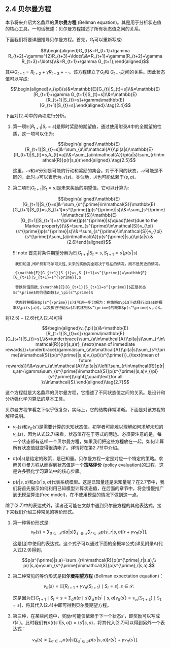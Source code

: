 ## 2.4 贝尔曼方程

本节将来介绍大名鼎鼎的**贝尔曼方程** (Bellman equation)。其是用于分析状态值的核心工具。一句话概述：贝尔曼方程描述了所有状态值之间的关系。

下面我们将要详细推导贝尔曼方程。首先，$G_t$可以重新写成:

$$\begin{aligned}G_{t}&=R_{t+1}+\gamma R_{t+2}+\gamma^{2}R_{t+3}+\ldots\\&=R_{t+1}+\gamma(R_{t+2}+\gamma R_{t+3}+\ldots)\\&=R_{t+1}+\gamma G_{t+1},\end{aligned}$$

其中$G_{t+1}=R_{t+2}+\gamma R_{t+3}+\cdots$。该方程建立了$G_t$和 $G_{t+1}$之间的关系。因此状态值可以写成:

$$\begin{aligned}v_{\pi}(s)&=\mathbb{E}[G_{t}|S_{t}=s]\\&=\mathbb{E}[R_{t+1}+\gamma G_{t+1}|S_{t}=s]\\&=\mathbb{E}[R_{t+1}|S_{t}=s]+\gamma\mathbb{E}[G_{t+1}|S_{t}=s].\end{aligned}.\tag{2.4}$$

下面对$(2.4)$中的两项进行分析。

1. 第一项$\mathbb{E}[R_{t+1}|S_t=s]$是即时奖励的期望值，通过使用附录$A$中的全期望的性质，这一项可以化为:

    $$\begin{aligned}\mathbb{E}[R_{t+1}|S_{t}=s]&=\sum_{a\in\mathcal{A}}\pi(a|s)\mathbb{E}[R_{t+1}|S_{t}=s,A_{t}=a]\\&=\sum_{a\in\mathcal{A}}\pi(a|s)\sum_{r\in\mathcal{R}}p(r|s,a)r.\end{aligned}.\tag{2.5}$$

    这里，$\mathcal{A}$和$\mathcal{R}$分别是可能的行动和奖励的集合。对于不同的状态，$\mathcal{A}$可能是不同的，此时$\mathcal{A}$可以表示为$\mathcal{A}(s)$。类似地，$\mathcal{R}$也可能依赖于$(s, a)$。

2. 第二项$\mathbb{E}[G_{t+1}|S_t=s]$是未来奖励的期望值，它可以计算为:

    $$\begin{aligned}\mathbb{E}[G_{t+1}|S_{t}=s]&=\sum_{s^{\prime}\in\mathcal{S}}\mathbb{E}[G_{t+1}|S_{t}=s,S_{t+1}=s^{\prime}]p(s^{\prime}|s)\\&=\sum_{s^{\prime}\in\mathcal{S}}\mathbb{E}[G_{t+1}|S_{t+1}=s^{\prime}]p(s^{\prime}|s)\quad(\text{due to the Markov property})\\&=\sum_{s^{\prime}\in\mathcal{S}}v_{\pi}(s^{\prime})p(s^{\prime}|s)\\&=\sum_{s^{\prime}\in\mathcal{S}}v_{\pi}(s^{\prime})\sum_{a\in\mathcal{A}}p(s^{\prime}|s,a)\pi(a|s).&(2.6)\end{aligned}$$

    !!! note
        首先将条件期望分解为$\mathbb{E}[G_{t+1}|S_{t}=s,S_{t+1}=s^{\prime}]p(s^{\prime}|s)$

        我们知道,MDP具有马尔可夫性,未来的奖励完全取决于现在的情况，而不是历史的情况。
        
        $\mathbb{E}[G_{t+1}|S_{t}=s,S_{t+1}=s^{\prime}]=\mathbb{E}[G_{t+1}|S_{t+1}=s^{\prime}],$
        
        替换价值函数,$\mathbb{E}[G_{t+1}|S_{t+1}=s^{\prime}]$正是状态$s^\prime$的价值函数$v_\pi(s^\prime)$

        状态转移概率$p(s^{\prime}|s)$可进一步分解为：在策略$\pi$下选择行动$a$的概率$\pi(s|a)$，以及执行行动$a$后转移到$s^\prime$的概率$p(s^\prime|s,a)$。
        


将$(2.5)-(2.6)$代入$(2.4)$可得

$$\begin{aligned}v_{\pi}(s)&=\mathbb{E}[R_{t+1}|S_{t}=s]+\gamma\mathbb{E}[G_{t+1}|S_{t}=s],\\&=\underbrace{\sum_{a\in\mathcal{A}}\pi(a|s)\sum_{r\in\mathcal{R}}p(r|s,a)r}_{\text{mean of immediate rewards}}+\underbrace{\gamma\sum_{a\in\mathcal{A}}\pi(a|s)\sum_{s^{\prime}\in\mathcal{S}}p(s^{\prime}|s,a)v_{\pi}(s^{\prime})}_{\text{mean of future rewards}}\\&=\sum_{a\in\mathcal{A}}\pi(a|s)\left[\sum_{r\in\mathcal{R}}p(r|s,a)r+\gamma\sum_{s^{\prime}\in\mathcal{S}}p(s^{\prime}|s,a)v_{\pi}(s^{\prime})\right],\quad\text{for all }s\in\mathcal{S}.\end{aligned}\tag{2.7}$$

这个方程就是大名鼎鼎的贝尔曼方程，它描述了不同状态值之间的关系。是设计和分析强化学习算法的基本工具。

贝尔曼方程乍看之下似乎很复杂，实际上，它的结构非常清晰。下面是对该方程的解释说明。

- $v_\pi(s)$和$v_\pi(s')$是需要计算的未知状态值。初学者可能难以理解如何求解未知的$v_\pi(s)$，因为从式$(2.7)$来看，状态值存在于等式的两边。必须要注意的是，每一个状态都有这样一个贝尔曼方程，如果我们把这些方程放在一起，如何计算所有状态值就变得很清晰了。详情将在第$2.7$节中介绍。

- $\pi(a|s)$是给定的政策，是已知量。贝尔曼方程一定是对应一个特定的策略。求解贝尔曼方程从而得到状态值是一个**策略评价** (policy evaluation)的过程，这是许多强化学习算法中的核心步骤。

- $p(r|s,a)$和$p(s'|s,a)$代表系统模型。这是已知量还是未知量呢？在$2.7$节中，我们将首先展示如何利用已知模型计算状态值，在后面的章节中，将会慢慢推广到无模型算法(free model)，在不使用模型的情况下做到这一点。

除了$(2.7)$中的表达式外，读者还可能在文献中遇到贝尔曼方程的其他表达式。接下来我们介绍三种常见的等价形式。

1. 第一种等价形式是:
    $$v_\pi(s)=\sum_{a\in\mathcal{A}}\pi(a|s)\sum_{s^{\prime}\in\mathcal{S}}\sum_{r\in\mathcal{R}}p(s^{\prime},r|s,a)\left[r+\gamma v_\pi(s^{\prime})\right].$$

    这是[[3](http://incompleteideas.net/book/the-book-2nd.html)]中使用的表达式。这个式子可以通过下面的全概率公式(详见附录A)代入式$(2.9)$得到，

    $$p(s^{\prime}|s,a)=\sum_{r\in\mathcal{R}}p(s^{\prime},r|s,a),\\
    p(r|s,a)=\sum_{s^{\prime}\in\mathcal{S}}p(s^{\prime},r|s,a).$$

2. 第二种常见的等价形式是**贝尔曼期望方程** (Bellman expectation equation)：
   
   $$v_\pi(s)=\mathbb{E}\left[R_{t+1}+\gamma v_\pi (S_{t+1})\mid S_t=s \right],s\in\mathcal{S}.$$
    
    这是因为$\mathbb{E}\left[G_{t+1}\mid S_t=s=\sum_a \pi(a\mid s) \sum_{a^\prime}p(s^\prime \mid s,a)v_\pi(s^\prime)=\mathbb{v_\pi(S_{t+1})\mid S_t=s}\right]$，将其代入$(2.4)$中即可得到贝尔曼期望方程。


3. 第三种，在某些问题中，奖励$r$可能仅依赖于下一个状态$s'$，即奖励可以写成$r(s^\prime)$。此时我们有$p(r(s')|s, a))=(s'|s, a)$，将其代入$(2.7)$可以得到另外一个表达式：

$$v_{\pi}(s)=\sum_{a\in\mathcal{A}}\pi(a|s)\sum_{s^{\prime}\in\mathcal{S}}p(s^{\prime}|s,a)\left[r(s^{\prime})+\gamma v_{\pi}(s^{\prime})\right].$$